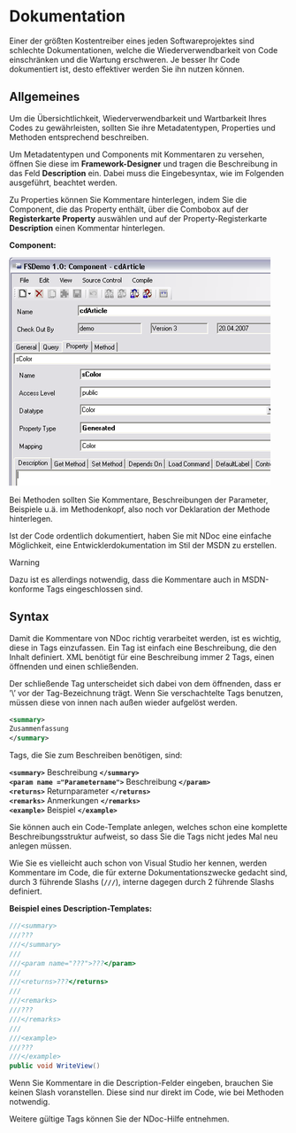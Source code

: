 # Dokumentation

Einer der größten Kostentreiber eines jeden Softwareprojektes sind schlechte Dokumentationen, welche die Wiederverwendbarkeit von Code einschränken und die Wartung erschweren. Je besser Ihr Code dokumentiert ist, desto effektiver werden Sie ihn nutzen können.

## Allgemeines

Um die Übersichtlichkeit, Wiederverwendbarkeit und Wartbarkeit Ihres Codes zu gewährleisten, sollten Sie ihre Metadatentypen, Properties und Methoden entsprechend beschreiben.

Um Metadatentypen und Components mit Kommentaren zu versehen, öffnen Sie diese im **Framework-Designer** und tragen die Beschreibung in das Feld **Description** ein. Dabei muss die Eingebesyntax, wie im Folgenden ausgeführt, beachtet werden.

Zu Properties können Sie Kommentare hinterlegen, indem Sie die Component, die das Property enthält, über die Combobox auf der **Registerkarte Property** auswählen und auf der Property-Registerkarte **Description** einen Kommentar hinterlegen.

**Component:**

![documentation-component.png](media/documentation-component.png)

Bei Methoden sollten Sie Kommentare, Beschreibungen der Parameter, Beispiele u.ä. im Methodenkopf, also noch vor Deklaration der Methode hinterlegen.

Ist der Code ordentlich dokumentiert, haben Sie mit NDoc eine einfache Möglichkeit, eine Entwicklerdokumentation im Stil der MSDN zu erstellen.

> [!WARNING]
> Dazu ist es allerdings notwendig, dass die Kommentare auch in MSDN-konforme Tags eingeschlossen sind.

## Syntax

Damit die Kommentare von NDoc richtig verarbeitet werden, ist es wichtig, diese in Tags einzufassen. Ein Tag ist einfach eine Beschreibung, die den Inhalt definiert. XML benötigt für eine Beschreibung immer 2 Tags, einen öffnenden und einen schließenden.

Der schließende Tag unterscheidet sich dabei von dem öffnenden, dass er ’\’ vor der Tag-Bezeichnung trägt. Wenn Sie verschachtelte Tags benutzen, müssen diese von innen nach außen wieder aufgelöst werden.

```xml
<summary>
Zusammenfassung
</summary>
```

Tags, die Sie zum Beschreiben benötigen, sind:

**`<summary>`** Beschreibung **`</summary>`**<br />
**`<param name ="Parametername">`** Beschreibung **`</param>`**<br />
**`<returns>`** Returnparameter **`</returns>`**<br />
**`<remarks>`** Anmerkungen **`</remarks>`**<br />
**`<example>`** Beispiel **`</example>`**<br />

Sie können auch ein Code-Template anlegen, welches schon eine komplette Beschreibungsstruktur aufweist, so dass Sie die Tags nicht jedes Mal neu anlegen müssen.

Wie Sie es vielleicht auch schon von Visual Studio her kennen, werden Kommentare im Code, die für externe Dokumentationszwecke gedacht sind, durch 3 führende Slashs (**`///`**), interne dagegen durch 2 führende Slashs definiert.

**Beispiel eines Description-Templates:**

```csharp
///<summary>
///???
///</summary>
///
///<param name="???">???</param>
///
///<returns>???</returns>
///
///<remarks>
///???
///</remarks>
///
///<example>
///???
///</example>
public void WriteView()
```

Wenn Sie Kommentare in die Description-Felder eingeben, brauchen Sie keinen Slash voranstellen. Diese sind nur direkt im Code, wie bei Methoden notwendig.

Weitere gültige Tags können Sie der NDoc-Hilfe entnehmen.
